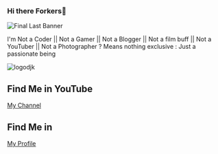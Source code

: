### Hi there Forkers👋

<!--
**Programmer7Zilla/Programmer7Zilla** is a ✨ _special_ ✨ repository because its `README.md` (this file) appears on your GitHub profile.

Here are some ideas to get you started:

- 🔭 I’m currently working on ...
- 🌱 I’m currently learning ...
- 👯 I’m looking to collaborate on ...
- 🤔 I’m looking for help with ...
- 💬 Ask me about ...
- 📫 How to reach me: ...
- 😄 Pronouns: ...
- ⚡ Fun fact: ...
-->


![Final Last Banner](https://user-images.githubusercontent.com/50417226/102505290-d0b26380-40a7-11eb-81d2-dae96a129b43.jpg)


I'm Not a Coder
|| Not a Gamer
|| Not a Blogger
|| Not a film buff
|| Not a YouTuber
|| Not a Photographer
? Means nothing exclusive
: Just a passionate being


![logodjk](https://user-images.githubusercontent.com/50417226/102507774-a2825300-40aa-11eb-8cc9-b4f1a125240e.png)


## Find Me in YouTube
[My Channel](https://www.youtube.com/channel/UC45eLbYIrzNpIVvxpOusfBg)
## Find Me in
[My Profile](https://djkolehd239.myportfolio.com/)
